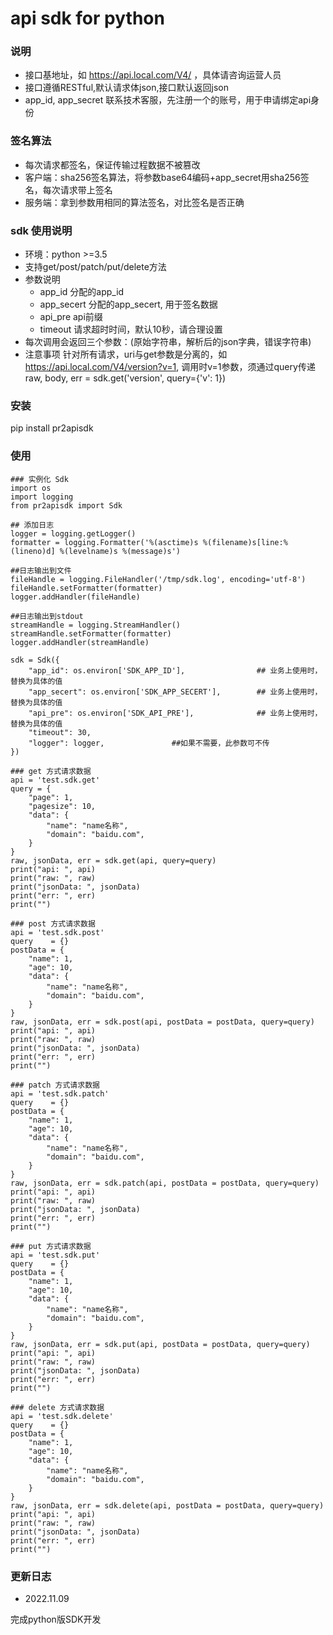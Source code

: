 # api sdk for python

### 说明

* 接口基地址，如 https://api.local.com/V4/ ，具体请咨询运营人员
* 接口遵循RESTful,默认请求体json,接口默认返回json
* app_id, app_secret 联系技术客服，先注册一个的账号，用于申请绑定api身份

### 签名算法

* 每次请求都签名，保证传输过程数据不被篡改
* 客户端：sha256签名算法，将参数base64编码+app_secret用sha256签名，每次请求带上签名
* 服务端：拿到参数用相同的算法签名，对比签名是否正确

### sdk 使用说明

* 环境：python >=3.5
* 支持get/post/patch/put/delete方法
* 参数说明
    * app_id 分配的app_id
    * app_secert 分配的app_secert, 用于签名数据
    * api_pre api前缀
    * timeout 请求超时时间，默认10秒，请合理设置
* 每次调用会返回三个参数：(原始字符串，解析后的json字典，错误字符串)
* 注意事项
    针对所有请求，uri与get参数是分离的，如 https://api.local.com/V4/version?v=1, 调用时v=1参数，须通过query传递
        raw, body, err = sdk.get('version', query={'v': 1})

### 安装

pip install pr2apisdk

### 使用

```
### 实例化 Sdk
import os
import logging
from pr2apisdk import Sdk

## 添加日志
logger = logging.getLogger()
formatter = logging.Formatter('%(asctime)s %(filename)s[line:%(lineno)d] %(levelname)s %(message)s')

##日志输出到文件
fileHandle = logging.FileHandler('/tmp/sdk.log', encoding='utf-8')
fileHandle.setFormatter(formatter)
logger.addHandler(fileHandle)

##日志输出到stdout
streamHandle = logging.StreamHandler()
streamHandle.setFormatter(formatter)
logger.addHandler(streamHandle)

sdk = Sdk({
    "app_id": os.environ['SDK_APP_ID'],                ## 业务上使用时，替换为具体的值
    "app_secert": os.environ['SDK_APP_SECERT'],        ## 业务上使用时，替换为具体的值
    "api_pre": os.environ['SDK_API_PRE'],              ## 业务上使用时，替换为具体的值
    "timeout": 30,
    "logger": logger,               ##如果不需要，此参数可不传
})

### get 方式请求数据
api = 'test.sdk.get'
query = {
    "page": 1,
    "pagesize": 10,
    "data": {
        "name": "name名称",
        "domain": "baidu.com",
    }
}
raw, jsonData, err = sdk.get(api, query=query)
print("api: ", api)
print("raw: ", raw)
print("jsonData: ", jsonData)
print("err: ", err)
print("")

### post 方式请求数据
api = 'test.sdk.post'
query    = {}
postData = {
    "name": 1,
    "age": 10,
    "data": {
        "name": "name名称",
        "domain": "baidu.com",
    }
}
raw, jsonData, err = sdk.post(api, postData = postData, query=query)
print("api: ", api)
print("raw: ", raw)
print("jsonData: ", jsonData)
print("err: ", err)
print("")

### patch 方式请求数据
api = 'test.sdk.patch'
query    = {}
postData = {
    "name": 1,
    "age": 10,
    "data": {
        "name": "name名称",
        "domain": "baidu.com",
    }
}
raw, jsonData, err = sdk.patch(api, postData = postData, query=query)
print("api: ", api)
print("raw: ", raw)
print("jsonData: ", jsonData)
print("err: ", err)
print("")

### put 方式请求数据
api = 'test.sdk.put'
query    = {}
postData = {
    "name": 1,
    "age": 10,
    "data": {
        "name": "name名称",
        "domain": "baidu.com",
    }
}
raw, jsonData, err = sdk.put(api, postData = postData, query=query)
print("api: ", api)
print("raw: ", raw)
print("jsonData: ", jsonData)
print("err: ", err)
print("")

### delete 方式请求数据
api = 'test.sdk.delete'
query    = {}
postData = {
    "name": 1,
    "age": 10,
    "data": {
        "name": "name名称",
        "domain": "baidu.com",
    }
}
raw, jsonData, err = sdk.delete(api, postData = postData, query=query)
print("api: ", api)
print("raw: ", raw)
print("jsonData: ", jsonData)
print("err: ", err)
print("")
```

### 更新日志

* 2022.11.09 

完成python版SDK开发

